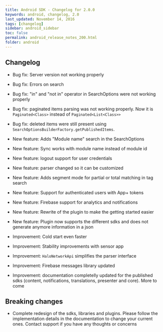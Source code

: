 ```yaml
---
title: Android SDK - Changelog for 2.0.0
keywords: android, changelog, 2.0
last_updated: November 14, 2016
tags: [changelog]
sidebar: android_sidebar
toc: false
permalink: android_release_notes_200.html
folder: android
---
```


## Changelog
- Bug fix: Server version not working properly
- Bug fix: Errors on search
- Bug fix: "in" and "not in" operator in SearchOptions were not working properly
- Bug fix: paginated items parsing was not working properly. Now it is ```Paginated<Class>``` instead of ```Paginated<List<Class>>```
- Bug fix: deleted items were still present using ```SearchOptionsBuilderFactory.getPublishedItems```.

- New feature: Adds "Module name" search in the SearchOptions
- New feature: Sync works with module name instead of module id
- New feature: logout support for user credentials
- New feature: parser changed so it can be customized
- New feature: Adds segment mode for partial or total matching in tag search
- New feature: Support for authenticated users with App+ tokens
- New feature: Firebase support for analytics and notifications
- New feature: Rewrite of the plugin to make the getting started easier
- New feature: Plugin now supports the different sdks and does not generate anymore information in a json

- Improvement: Cold start even faster
- Improvement: Stability improvements with sensor app
- Improvement: ```HaloNetworkApi``` simplifies the parser interface
- Improvement: Firebase messages library updated
- Improvement: documentation completelly updated for the published sdks (content, notifications, translations, presenter and core). More to come

## Breaking changes

- Complete redesign of the sdks, libraries and plugins. Please follow the implementation details in the documentation to change your current ones. Contact support if you have any thoughts or concerns
